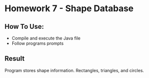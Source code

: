 # Homework 7 - Shape Database

## How To Use:
- Compile and execute the Java file
- Follow programs prompts

## Result
Program stores shape information. Rectangles, triangles, and circles.
